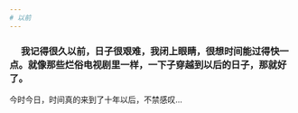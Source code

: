 ```yaml
---
# 以前
---
```

###  &ensp; &ensp;我记得很久以前，日子很艰难，我闭上眼睛，很想时间能过得快一点。就像那些烂俗电视剧里一样，一下子穿越到以后的日子，那就好了。
今时今日，时间真的来到了十年以后，不禁感叹...
